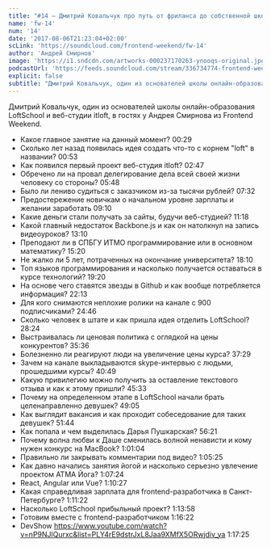 ```yaml
---
title: "#14 – Дмитрий Ковальчук про путь от фриланса до собственной школы онлайн-образования"
name: 'fw-14'
num: '14'
date: '2017-08-06T21:23:04+02:00'
scLink: 'https://soundcloud.com/frontend-weekend/fw-14'
author: 'Андрей Смирнов'
image: 'https://i1.sndcdn.com/artworks-000237170263-ynooqs-original.jpg'
podcastUrl: 'https://feeds.soundcloud.com/stream/336734774-frontend-weekend-fw-14.m4a'
explicit: false
subtitle: "Дмитрий Ковальчук, один из основателей школы онлайн-образования LoftSchool и веб-студии itloft, в гостях у Андрея Смирнова из Frontend Weekend."
---
```

Дмитрий Ковальчук, один из основателей школы онлайн-образования LoftSchool и веб-студии itloft, в гостях у Андрея Смирнова из Frontend Weekend.

- Какое главное занятие на данный момент? <timecode>00:29</timecode>
- Сколько лет назад появилась идея создать что-то с корнем "loft" в названии? <timecode>00:53</timecode>
- Как появился первый проект веб-студия itloft? <timecode>02:47</timecode>
- Обречено ли на провал делегирование дела всей своей жизни человеку со стороны? <timecode>05:48</timecode>
- Было ли лениво судиться с заказчиком из-за тысячи рублей? <timecode>07:32</timecode>
- Предостережение новичкам о начальном уровне зарплаты и желании заработать <timecode>09:10</timecode>
- Какие деньги стали получать за сайты, будучи веб-студией? <timecode>11:18</timecode>
- Какой главный недостаток Backbone.js и как он натолкнул на запись видеоуроков? <timecode>13:10</timecode>
- Преподают ли в СПБГУ ИТМО программирование или в основном математику? <timecode>15:20</timecode>
- Не жалко ли 5 лет, потраченных на окончание университета? <timecode>18:10</timecode>
- Топ языков программирования и насколько получается оставаться в курсе технологий? <timecode>19:20</timecode>
- На основе чего ставятся звезды в Github и как вообще потребляется информация? <timecode>22:13</timecode>
- Для кого снимаются неплохие ролики на канале с 900 подписчиками? <timecode>24:46</timecode>
- Сколько человек в штате и как пришла идея отделить LoftSchool? <timecode>28:24</timecode>
- Выстраивалась ли ценовая политика с оглядкой на цены конкурентов? <timecode>35:36</timecode>
- Болезненно ли реагируют люди на увеличение цены курса? <timecode>37:29</timecode>
- Зачем на канале выкладываются skype-интервью с людьми, прошедшими курсы? <timecode>40:49</timecode>
- Какую привилегию можно получить за оставление текстового отзыва и как к этому пришли? <timecode>45:33</timecode>
- Почему на определенном этапе в LoftSchool начали брать целенаправленно девушек? <timecode>49:05</timecode>
- Как выглядит вакансия и как проходит собеседование для таких девушек? <timecode>51:44</timecode>
- Как попала и чем выделилась Дарья Пушкарская? <timecode>56:21</timecode>
- Почему волна любви к Даше сменилась волной ненависти и кому нужен конкурс на MacBook? <timecode>1:01:04</timecode>
- Правильно ли закрывать комментарии под видео? <timecode>1:05:25</timecode>
- Как давно начались занятия йогой и насколько серьезно увлечение проектом АТМА Йога? <timecode>1:07:24</timecode>
- React, Angular или Vue? <timecode>1:10:27</timecode>
- Какая справедливая зарплата для frontend-разработчика в Санкт-Петербурге? <timecode>1:11:22</timecode>
- Насколько LoftSchool прибыльный проект? <timecode>1:13:58</timecode>
- Готовим вместе с frontend-разработчиком <timecode>1:16:22</timecode>
- DevShow https://www.youtube.com/watch?v=nP9NJlQurxc&list=PLY4rE9dstrJxL8Jaa9XMfX5ORwjdiv_ya <timecode>1:17:25</timecode>